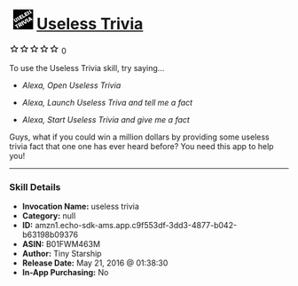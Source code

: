 # &nbsp;<img src="skill_icon" alt="Useless Trivia icon" width="36"> [Useless Trivia](http://alexa.amazon.com/#skills/amzn1.echo-sdk-ams.app.c9f553df-3dd3-4877-b042-b63198b09376)
![0 stars](../../images/ic_star_border_black_18dp_1x.png)![0 stars](../../images/ic_star_border_black_18dp_1x.png)![0 stars](../../images/ic_star_border_black_18dp_1x.png)![0 stars](../../images/ic_star_border_black_18dp_1x.png)![0 stars](../../images/ic_star_border_black_18dp_1x.png) 0

To use the Useless Trivia skill, try saying...

* *Alexa, Open Useless Trivia*

* *Alexa, Launch Useless Triva and tell me a fact*

* *Alexa, Start Useless Trivia  and give me a fact*

Guys, what if you could win a million dollars by providing some useless trivia fact that one one has ever heard before? You need this app to help you!

***

### Skill Details

* **Invocation Name:** useless trivia
* **Category:** null
* **ID:** amzn1.echo-sdk-ams.app.c9f553df-3dd3-4877-b042-b63198b09376
* **ASIN:** B01FWM463M
* **Author:** Tiny Starship
* **Release Date:** May 21, 2016 @ 01:38:30
* **In-App Purchasing:** No
